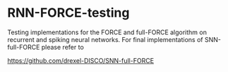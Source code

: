 # RNN-FORCE-testing
Testing implementations for the FORCE and full-FORCE algorithm on recurrent and spiking neural networks. For final implementations of SNN-full-FORCE please refer to 

https://github.com/drexel-DISCO/SNN-full-FORCE
